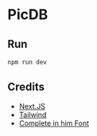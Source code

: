 # PicDB


## Run

```bash
npm run dev
```


## Credits

- [Next.JS]()
- [Tailwind]()
- [Complete in him Font](https://www.dafont.com/complete-in-him.font)